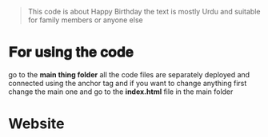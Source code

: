 > This code is about Happy Birthday the text is mostly Urdu and suitable for family members or anyone else

 # 𝐅𝐨𝐫 𝐮𝐬𝐢𝐧𝐠 𝐭𝐡𝐞 𝐜𝐨𝐝𝐞
 
 go to the **main thing folder** all the code files are separately deployed and connected using the anchor tag and if you want to change anything first change the main one and go to the **index.html** file in the main folder 

# Website
